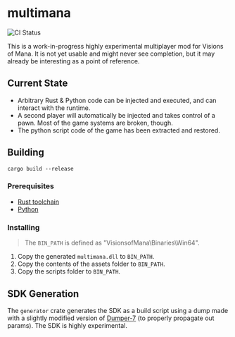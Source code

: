 # multimana

![CI Status](https://github.com/EusthEnoptEron/multimana/actions/workflows/rust.yml/badge.svg)

This is a work-in-progress highly experimental multiplayer mod for Visions of Mana.
It is not yet usable and might never see completion, but it may already be interesting as a point of reference.

## Current State

- Arbitrary Rust & Python code can be injected and executed, and can interact with the runtime.
- A second player will automatically be injected and takes control of a pawn. Most of the game systems are broken, though.
- The python script code of the game has been extracted and restored.


## Building

`cargo build --release`

### Prerequisites

- [Rust toolchain](https://rustup.rs/)
- [Python](https://pyo3.rs/v0.15.1/building_and_distribution#configuring-the-python-version)

### Installing

> The `BIN_PATH` is defined as "VisionsofMana\Binaries\Win64".

1. Copy the generated `multimana.dll` to `BIN_PATH`.
2. Copy the contents of the assets folder to `BIN_PATH`.
3. Copy the scripts folder to `BIN_PATH`.


## SDK Generation

The `generator` crate generates the SDK as a build script using a dump made with a slightly modified version of [Dumper-7](https://github.com/Encryqed/Dumper-7) (to properly propagate out params).
The SDK is highly experimental.
